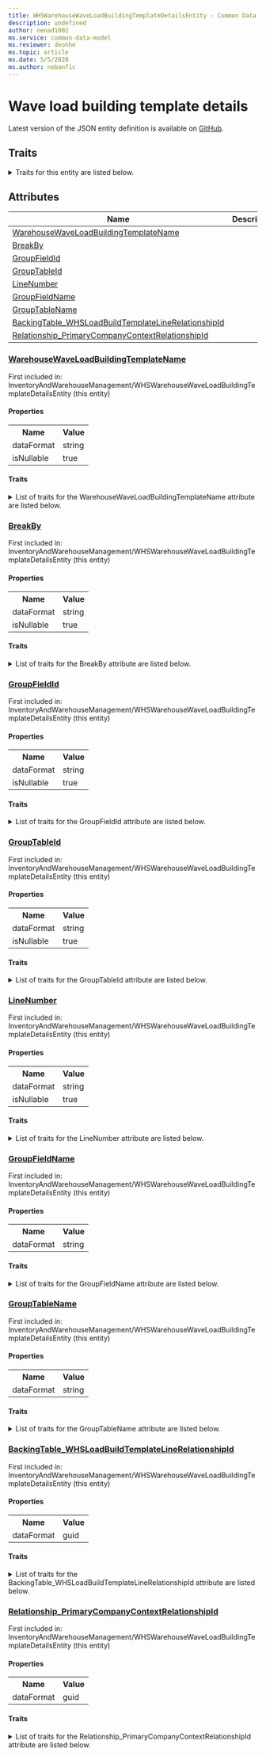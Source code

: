 ```yaml
---
title: WHSWarehouseWaveLoadBuildingTemplateDetailsEntity - Common Data Model | Microsoft Docs
description: undefined
author: nenad1002
ms.service: common-data-model
ms.reviewer: deonhe
ms.topic: article
ms.date: 5/5/2020
ms.author: nebanfic
---
```


# Wave load building template details

  
 Latest version of the JSON entity definition is available on <a href="https://github.com/Microsoft/CDM/tree/master/schemaDocuments/core/operationsCommon/Entities/SupplyChain/InventoryAndWarehouseManagement/WHSWarehouseWaveLoadBuildingTemplateDetailsEntity.cdm.json" target="_blank">GitHub</a>.  

## Traits

<details>
<summary>Traits for this entity are listed below.  
</summary>

**is.CDM.entityVersion**  
  <table><tr><th>Parameter</th><th>Value</th><th>Data type</th><th>Explanation</th></tr><tr><td>versionNumber</td><td>"1.0.0"</td><td>string</td><td>semantic version number of the entity</td></tr></table>

**is.application.releaseVersion**  
  <table><tr><th>Parameter</th><th>Value</th><th>Data type</th><th>Explanation</th></tr><tr><td>releaseVersion</td><td>"10.0.13.0"</td><td>string</td><td>semantic version number of the application introducing this entity</td></tr></table>

**is.localized.displayedAs**  
  Holds the list of language specific display text for an object.  <table><tr><th>Parameter</th><th>Value</th><th>Data type</th><th>Explanation</th></tr><tr><td>localizedDisplayText</td><td><table><tr><th>languageTag</th><th>displayText</th></tr><tr><td>en</td><td>Wave load building template details</td></tr></table></td><td>entity</td><td>a reference to the constant entity holding the list of localized text</td></tr></table>

</details>

## Attributes

|Name|Description|First Included in Instance|
|---|---|---|
|[WarehouseWaveLoadBuildingTemplateName](#WarehouseWaveLoadBuildingTemplateName)||<a href="WHSWarehouseWaveLoadBuildingTemplateDetailsEntity.md" target="_blank">InventoryAndWarehouseManagement/WHSWarehouseWaveLoadBuildingTemplateDetailsEntity</a>|
|[BreakBy](#BreakBy)||<a href="WHSWarehouseWaveLoadBuildingTemplateDetailsEntity.md" target="_blank">InventoryAndWarehouseManagement/WHSWarehouseWaveLoadBuildingTemplateDetailsEntity</a>|
|[GroupFieldId](#GroupFieldId)||<a href="WHSWarehouseWaveLoadBuildingTemplateDetailsEntity.md" target="_blank">InventoryAndWarehouseManagement/WHSWarehouseWaveLoadBuildingTemplateDetailsEntity</a>|
|[GroupTableId](#GroupTableId)||<a href="WHSWarehouseWaveLoadBuildingTemplateDetailsEntity.md" target="_blank">InventoryAndWarehouseManagement/WHSWarehouseWaveLoadBuildingTemplateDetailsEntity</a>|
|[LineNumber](#LineNumber)||<a href="WHSWarehouseWaveLoadBuildingTemplateDetailsEntity.md" target="_blank">InventoryAndWarehouseManagement/WHSWarehouseWaveLoadBuildingTemplateDetailsEntity</a>|
|[GroupFieldName](#GroupFieldName)||<a href="WHSWarehouseWaveLoadBuildingTemplateDetailsEntity.md" target="_blank">InventoryAndWarehouseManagement/WHSWarehouseWaveLoadBuildingTemplateDetailsEntity</a>|
|[GroupTableName](#GroupTableName)||<a href="WHSWarehouseWaveLoadBuildingTemplateDetailsEntity.md" target="_blank">InventoryAndWarehouseManagement/WHSWarehouseWaveLoadBuildingTemplateDetailsEntity</a>|
|[BackingTable_WHSLoadBuildTemplateLineRelationshipId](#BackingTable_WHSLoadBuildTemplateLineRelationshipId)||<a href="WHSWarehouseWaveLoadBuildingTemplateDetailsEntity.md" target="_blank">InventoryAndWarehouseManagement/WHSWarehouseWaveLoadBuildingTemplateDetailsEntity</a>|
|[Relationship_PrimaryCompanyContextRelationshipId](#Relationship_PrimaryCompanyContextRelationshipId)||<a href="WHSWarehouseWaveLoadBuildingTemplateDetailsEntity.md" target="_blank">InventoryAndWarehouseManagement/WHSWarehouseWaveLoadBuildingTemplateDetailsEntity</a>|

### <a href=#WarehouseWaveLoadBuildingTemplateName name="WarehouseWaveLoadBuildingTemplateName">WarehouseWaveLoadBuildingTemplateName</a>

First included in: InventoryAndWarehouseManagement/WHSWarehouseWaveLoadBuildingTemplateDetailsEntity (this entity)  

#### Properties

<table><tr><th>Name</th><th>Value</th></tr><tr><td>dataFormat</td><td>string</td></tr><tr><td>isNullable</td><td>true</td></tr></table>

#### Traits

<details>
<summary>List of traits for the WarehouseWaveLoadBuildingTemplateName attribute are listed below.</summary>

**is.dataFormat.character**  
**is.dataFormat.big**  
**is.dataFormat.array**  
**is.nullable**  
The attribute value may be set to NULL.  

**is.dataFormat.character**  
**is.dataFormat.array**  
</details>

### <a href=#BreakBy name="BreakBy">BreakBy</a>

First included in: InventoryAndWarehouseManagement/WHSWarehouseWaveLoadBuildingTemplateDetailsEntity (this entity)  

#### Properties

<table><tr><th>Name</th><th>Value</th></tr><tr><td>dataFormat</td><td>string</td></tr><tr><td>isNullable</td><td>true</td></tr></table>

#### Traits

<details>
<summary>List of traits for the BreakBy attribute are listed below.</summary>

**is.dataFormat.character**  
**is.dataFormat.big**  
**is.dataFormat.array**  
**is.nullable**  
The attribute value may be set to NULL.  

**is.dataFormat.character**  
**is.dataFormat.array**  
</details>

### <a href=#GroupFieldId name="GroupFieldId">GroupFieldId</a>

First included in: InventoryAndWarehouseManagement/WHSWarehouseWaveLoadBuildingTemplateDetailsEntity (this entity)  

#### Properties

<table><tr><th>Name</th><th>Value</th></tr><tr><td>dataFormat</td><td>string</td></tr><tr><td>isNullable</td><td>true</td></tr></table>

#### Traits

<details>
<summary>List of traits for the GroupFieldId attribute are listed below.</summary>

**is.dataFormat.character**  
**is.dataFormat.big**  
**is.dataFormat.array**  
**is.nullable**  
The attribute value may be set to NULL.  

**is.dataFormat.character**  
**is.dataFormat.array**  
</details>

### <a href=#GroupTableId name="GroupTableId">GroupTableId</a>

First included in: InventoryAndWarehouseManagement/WHSWarehouseWaveLoadBuildingTemplateDetailsEntity (this entity)  

#### Properties

<table><tr><th>Name</th><th>Value</th></tr><tr><td>dataFormat</td><td>string</td></tr><tr><td>isNullable</td><td>true</td></tr></table>

#### Traits

<details>
<summary>List of traits for the GroupTableId attribute are listed below.</summary>

**is.dataFormat.character**  
**is.dataFormat.big**  
**is.dataFormat.array**  
**is.nullable**  
The attribute value may be set to NULL.  

**is.dataFormat.character**  
**is.dataFormat.array**  
</details>

### <a href=#LineNumber name="LineNumber">LineNumber</a>

First included in: InventoryAndWarehouseManagement/WHSWarehouseWaveLoadBuildingTemplateDetailsEntity (this entity)  

#### Properties

<table><tr><th>Name</th><th>Value</th></tr><tr><td>dataFormat</td><td>string</td></tr><tr><td>isNullable</td><td>true</td></tr></table>

#### Traits

<details>
<summary>List of traits for the LineNumber attribute are listed below.</summary>

**is.dataFormat.character**  
**is.dataFormat.big**  
**is.dataFormat.array**  
**is.nullable**  
The attribute value may be set to NULL.  

**is.dataFormat.character**  
**is.dataFormat.array**  
</details>

### <a href=#GroupFieldName name="GroupFieldName">GroupFieldName</a>

First included in: InventoryAndWarehouseManagement/WHSWarehouseWaveLoadBuildingTemplateDetailsEntity (this entity)  

#### Properties

<table><tr><th>Name</th><th>Value</th></tr><tr><td>dataFormat</td><td>string</td></tr></table>

#### Traits

<details>
<summary>List of traits for the GroupFieldName attribute are listed below.</summary>

**is.dataFormat.character**  
**is.dataFormat.big**  
**is.dataFormat.array**  
**is.dataFormat.character**  
**is.dataFormat.array**  
</details>

### <a href=#GroupTableName name="GroupTableName">GroupTableName</a>

First included in: InventoryAndWarehouseManagement/WHSWarehouseWaveLoadBuildingTemplateDetailsEntity (this entity)  

#### Properties

<table><tr><th>Name</th><th>Value</th></tr><tr><td>dataFormat</td><td>string</td></tr></table>

#### Traits

<details>
<summary>List of traits for the GroupTableName attribute are listed below.</summary>

**is.dataFormat.character**  
**is.dataFormat.big**  
**is.dataFormat.array**  
**is.dataFormat.character**  
**is.dataFormat.array**  
</details>

### <a href=#BackingTable_WHSLoadBuildTemplateLineRelationshipId name="BackingTable_WHSLoadBuildTemplateLineRelationshipId">BackingTable_WHSLoadBuildTemplateLineRelationshipId</a>

First included in: InventoryAndWarehouseManagement/WHSWarehouseWaveLoadBuildingTemplateDetailsEntity (this entity)  

#### Properties

<table><tr><th>Name</th><th>Value</th></tr><tr><td>dataFormat</td><td>guid</td></tr></table>

#### Traits

<details>
<summary>List of traits for the BackingTable_WHSLoadBuildTemplateLineRelationshipId attribute are listed below.</summary>

**is.dataFormat.character**  
**is.dataFormat.big**  
**is.dataFormat.array**  
**is.dataFormat.guid**  
**means.identity.entityId**  
**is.linkedEntity.identifier**  
Marks the attribute(s) that hold foreign key references to a linked (used as an attribute) entity. This attribute is added to the resolved entity to enumerate the referenced entities.  <table><tr><th>Parameter</th><th>Value</th><th>Data type</th><th>Explanation</th></tr><tr><td>entityReferences</td><td><table><tr><th>entityReference</th><th>attributeReference</th></tr><tr><td><a href="../../../Tables/SupplyChain/Inventory/Group/WHSLoadBuildTemplateLine.md" target="_blank">/core/operationsCommon/Tables/SupplyChain/Inventory/Group/WHSLoadBuildTemplateLine.cdm.json/WHSLoadBuildTemplateLine</a></td><td><a href="../../../Tables/SupplyChain/Inventory/Group/WHSLoadBuildTemplateLine.md#RecId" target="_blank">RecId</a></td></tr></table></td><td>entity</td><td>a reference to the constant entity holding the list of entity references</td></tr></table>

**is.dataFormat.guid**  
**is.dataFormat.character**  
**is.dataFormat.array**  
</details>

### <a href=#Relationship_PrimaryCompanyContextRelationshipId name="Relationship_PrimaryCompanyContextRelationshipId">Relationship_PrimaryCompanyContextRelationshipId</a>

First included in: InventoryAndWarehouseManagement/WHSWarehouseWaveLoadBuildingTemplateDetailsEntity (this entity)  

#### Properties

<table><tr><th>Name</th><th>Value</th></tr><tr><td>dataFormat</td><td>guid</td></tr></table>

#### Traits

<details>
<summary>List of traits for the Relationship_PrimaryCompanyContextRelationshipId attribute are listed below.</summary>

**is.dataFormat.character**  
**is.dataFormat.big**  
**is.dataFormat.array**  
**is.dataFormat.guid**  
**means.identity.entityId**  
**is.linkedEntity.identifier**  
Marks the attribute(s) that hold foreign key references to a linked (used as an attribute) entity. This attribute is added to the resolved entity to enumerate the referenced entities.  <table><tr><th>Parameter</th><th>Value</th><th>Data type</th><th>Explanation</th></tr><tr><td>entityReferences</td><td><table><tr><th>entityReference</th><th>attributeReference</th></tr><tr><td><a href="../../../Tables/Finance/Ledger/Main/CompanyInfo.md" target="_blank">/core/operationsCommon/Tables/Finance/Ledger/Main/CompanyInfo.cdm.json/CompanyInfo</a></td><td><a href="../../../Tables/Finance/Ledger/Main/CompanyInfo.md#RecId" target="_blank">RecId</a></td></tr></table></td><td>entity</td><td>a reference to the constant entity holding the list of entity references</td></tr></table>

**is.dataFormat.guid**  
**is.dataFormat.character**  
**is.dataFormat.array**  
</details>
